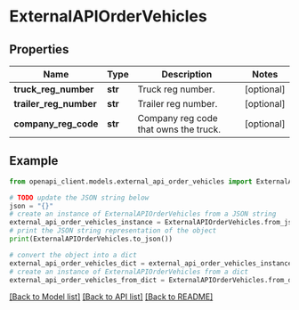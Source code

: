 # ExternalAPIOrderVehicles


## Properties

Name | Type | Description | Notes
------------ | ------------- | ------------- | -------------
**truck_reg_number** | **str** | Truck reg number. | [optional] 
**trailer_reg_number** | **str** | Trailer reg number. | [optional] 
**company_reg_code** | **str** | Company reg code that owns the truck. | [optional] 

## Example

```python
from openapi_client.models.external_api_order_vehicles import ExternalAPIOrderVehicles

# TODO update the JSON string below
json = "{}"
# create an instance of ExternalAPIOrderVehicles from a JSON string
external_api_order_vehicles_instance = ExternalAPIOrderVehicles.from_json(json)
# print the JSON string representation of the object
print(ExternalAPIOrderVehicles.to_json())

# convert the object into a dict
external_api_order_vehicles_dict = external_api_order_vehicles_instance.to_dict()
# create an instance of ExternalAPIOrderVehicles from a dict
external_api_order_vehicles_from_dict = ExternalAPIOrderVehicles.from_dict(external_api_order_vehicles_dict)
```
[[Back to Model list]](../README.md#documentation-for-models) [[Back to API list]](../README.md#documentation-for-api-endpoints) [[Back to README]](../README.md)



